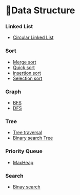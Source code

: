 <h1> 📕Data Structure</h1>

<h3> Linked List </h3>

<ul>
  <li><a href="https://github.com/wjdrbs96/Data-Structure/tree/master/%EC%97%B0%EA%B2%B0%EB%A6%AC%EC%8A%A4%ED%8A%B8">Circular Linked List</a></li>
</ul>

<h3> Sort </h3>

<ul>
  <li><a href="https://github.com/wjdrbs96/Data-Structure/blob/master/%EC%A0%95%EB%A0%AC/MergeSort.java">Merge sort</a></li>
  <li><a href="https://github.com/wjdrbs96/Data-Structure/blob/master/%EC%A0%95%EB%A0%AC/QuickSort.java">Quick sort</a></li>
  <li><a href="https://github.com/wjdrbs96/Data-Structure/blob/master/%EC%A0%95%EB%A0%AC/insertionSort.java">insertion sort</a></li>
  <li><a href="https://github.com/wjdrbs96/Data-Structure/blob/master/%EC%A0%95%EB%A0%AC/SelectionSort.java">Selection sort</a></li>
</ul>

<h3> Graph </h3>

<ul>
  <li><a href="https://github.com/wjdrbs96/Data-Structure/tree/master/%EA%B7%B8%EB%9E%98%ED%94%84/BFS">BFS</a></li>
  <li><a href="https://github.com/wjdrbs96/Data-Structure/tree/master/%EA%B7%B8%EB%9E%98%ED%94%84/DFS">DFS</a></li>
</ul>

<h3> Tree </h3>

<ul>
  <li><a href="https://github.com/wjdrbs96/Data-Structure/tree/master/%ED%8A%B8%EB%A6%AC/Tree%20traversal">Tree traversal </a></li>
  <li><a href="https://github.com/wjdrbs96/Data-Structure/tree/master/%ED%8A%B8%EB%A6%AC/BST">Binary search Tree</a></li>
  
</ul>

<h3> Priority Queue </h3>

<ul>
  <li><a href="https://github.com/wjdrbs96/Data-Structure/tree/master/%EC%9A%B0%EC%84%A0%EC%88%9C%EC%9C%84%20%ED%81%90/Heap">MaxHeap</a></li>
</ul>

<h3> Search </h3>

<ul>
  <li><a href="https://github.com/wjdrbs96/Data-Structure/blob/master/%ED%83%90%EC%83%89/Binary_Search/BinarySearch.java"> Binay search </a></li>
</ul>
    
